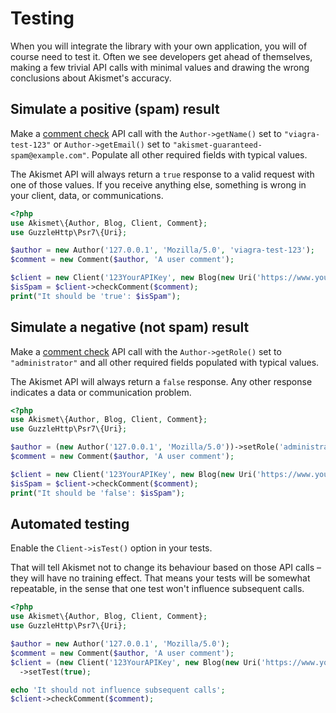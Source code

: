 # Testing
When you will integrate the library with your own application, you will of course need to test it. Often we see developers get ahead of themselves, making a few trivial API calls with minimal values and drawing the wrong conclusions about Akismet's accuracy.

## Simulate a positive (spam) result
Make a [comment check](../features/comment_check.md) API call with the `Author->getName()` set to `"viagra-test-123"` or `Author->getEmail()` set to `"akismet-guaranteed-spam@example.com"`. Populate all other required fields with typical values.

The Akismet API will always return a `true` response to a valid request with one of those values. If you receive anything else, something is wrong in your client, data, or communications.

```php
<?php
use Akismet\{Author, Blog, Client, Comment};
use GuzzleHttp\Psr7\{Uri};

$author = new Author('127.0.0.1', 'Mozilla/5.0', 'viagra-test-123');
$comment = new Comment($author, 'A user comment');

$client = new Client('123YourAPIKey', new Blog(new Uri('https://www.yourblog.com')));
$isSpam = $client->checkComment($comment);
print("It should be 'true': $isSpam");
```

## Simulate a negative (not spam) result
Make a [comment check](../features/comment_check.md) API call with the `Author->getRole()` set to `"administrator"` and all other required fields populated with typical values.

The Akismet API will always return a `false` response. Any other response indicates a data or communication problem.

```php
<?php
use Akismet\{Author, Blog, Client, Comment};
use GuzzleHttp\Psr7\{Uri};

$author = (new Author('127.0.0.1', 'Mozilla/5.0'))->setRole('administrator');
$comment = new Comment($author, 'A user comment');

$client = new Client('123YourAPIKey', new Blog(new Uri('https://www.yourblog.com')));
$isSpam = $client->checkComment($comment);
print("It should be 'false': $isSpam");
```

## Automated testing
Enable the `Client->isTest()` option in your tests.

That will tell Akismet not to change its behaviour based on those API calls – they will have no training effect. That means your tests will be somewhat repeatable, in the sense that one test won't influence subsequent calls.

```php
<?php
use Akismet\{Author, Blog, Client, Comment};
use GuzzleHttp\Psr7\{Uri};

$author = new Author('127.0.0.1', 'Mozilla/5.0');
$comment = new Comment($author, 'A user comment');
$client = (new Client('123YourAPIKey', new Blog(new Uri('https://www.yourblog.com'))))
  ->setTest(true);

echo 'It should not influence subsequent calls';
$client->checkComment($comment);
```
